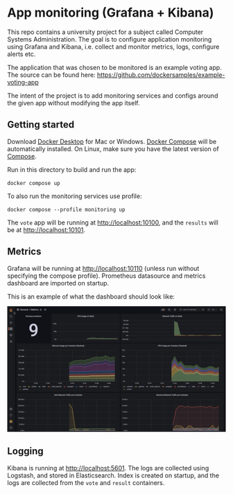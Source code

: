 # App monitoring (Grafana + Kibana)

This repo contains a university project for a subject called Computer Systems Administration. The goal is to configure application monitoring using Grafana and Kibana, i.e. collect and monitor metrics, logs, configure alerts etc.

The application that was chosen to be monitored is an example voting app. The source can be found here:
https://github.com/dockersamples/example-voting-app

The intent of the project is to add monitoring services and configs around the given app without modifying the app itself.

## Getting started

Download [Docker Desktop](https://www.docker.com/products/docker-desktop) for Mac or Windows. [Docker Compose](https://docs.docker.com/compose) will be automatically installed. On Linux, make sure you have the latest version of [Compose](https://docs.docker.com/compose/install/).

Run in this directory to build and run the app:

```shell
docker compose up
```

To also run the monitoring services use profile:

```shell
docker compose --profile monitoring up
```

The `vote` app will be running at [http://localhost:10100](http://localhost:10100), and the `results` will be at [http://localhost:10101](http://localhost:10101).


## Metrics

Grafana will be running at [http://localhost:10110](http://localhost:10110) (unless run without specifying the compose profile).
Prometheus datasource and metrics dashboard are imported on startup.

This is an example of what the dashboard should look like:

![Grafana dashboad](./misc/img/grafana_dashboard_example.jpeg)

## Logging

Kibana is running at [http://localhost:5601](http://localhost:5601). The logs are collected using Logstash, and stored in Elasticsearch. Index is created on startup, and the logs are collected from the `vote` and `result` containers.
